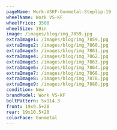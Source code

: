 ```yaml
---
pageName: Work-VSKF-Gunmetal-Steplip-19
wheelName: Work VS-KF
wheelPrice: 3500
wheelSize: 19in
image: /images/blog/img_7859.jpg
extraImage1: /images/blog/img_7859.jpg
extraImage2: /images/blog/img_7860.jpg
extraImage3: /images/blog/img_7861.jpg
extraImage4: /images/blog/img_7862.jpg
extraImage5: /images/blog/img_7863.jpg
extraImage6: /images/blog/img_7864.jpg
extraImage7: /images/blog/img_7868.jpg
extraImage8: /images/blog/img_7878.jpg
extraImage9: /images/blog/img_7880.jpg
condition: New
brandModel: Work VS-KF
boltPattern: 5x114.3
front: 19x9.5+20
rear: 19x10.5+20
colorFace: Gunmetal
---
```

